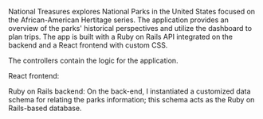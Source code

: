 National Treasures explores National Parks in the United States focused on the African-American Hertitage series. The application provides an overview of the parks' historical perspectives and utilize the dashboard to plan trips. The app is built with a Ruby on Rails API integrated on the backend and a React frontend with custom CSS.

The controllers contain the logic for the application.

React frontend:

Ruby on Rails backend:
On the back-end, I instantiated a customized data schema for relating the parks information; this schema acts as the Ruby on Rails-based database.